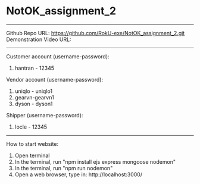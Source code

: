 # NotOK_assignment_2

--------------------------------------------------------------------------------
Github Repo URL: https://github.com/RokU-exe/NotOK_assignment_2.git
<br>
Demonstration Video URL: 

--------------------------------------------------------------------------------
Customer account (username-password): 
    <ol>
        <li>hantran - 12345  </li>
    </ol>
Vendor account (username-password): 
    <ol>
        <li>uniqlo - uniqlo1</li>
        <li>gearvn-gearvn1</li>
        <li>dyson - dyson1</li>
    </ol>
Shipper (username-password): 
    <ol>
        <li>locle - 12345</li>
    </ol>

--------------------------------------------------------------------------------
How to start website:
    <ol>
        <li>Open terminal</li>
        <li>In the terminal, run "npm install ejs express mongoose nodemon"</li>
        <li>In the terminal, run "npm run nodemon"</li>
        <li>Open a web browser, type in: http://localhost:3000/</li>
    </ol>